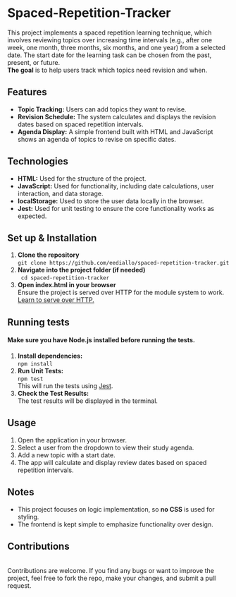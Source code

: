 # Spaced-Repetition-Tracker

This project implements a spaced repetition learning technique, which involves reviewing topics over increasing time intervals (e.g., after one week, one month, three months, six months, and one year) from a selected date. The start date for the learning task can be chosen from the past, present, or future.<br>**The goal** is to help users track which topics need revision and when.

## Features
- **Topic Tracking:** Users can add topics they want to revise.
- **Revision Schedule:** The system calculates and displays the revision dates based on spaced repetition intervals.
- **Agenda Display:** A simple frontend built with HTML and JavaScript shows an agenda of topics to revise on specific dates.

## Technologies
- **HTML:** Used for the structure of the project.
- **JavaScript:** Used for functionality, including date calculations, user interaction, and data storage.
- **localStorage:** Used to store the user data locally in the browser.
- **Jest:** Used for unit testing to ensure the core functionality works as expected.

## Set up & Installation
1. **Clone the repository** <br>``` git clone https://github.com/eediallo/spaced-repetition-tracker.git ```
2. **Navigate into the project folder (if needed)** <br>``` cd spaced-repetition-tracker``` 
3. **Open index.html in your browser** <br>Ensure the project is served over HTTP for the module system to work. [Learn to serve over HTTP.](https://www.npmjs.com/package/http-server)

## Running tests
#### Make sure you have Node.js installed before running the tests.
1. **Install dependencies:** <br>``` npm install ```
2. **Run Unit Tests:** <br>``` npm test ```<br>This will run the tests using [Jest](https://jestjs.io).
3. **Check the Test Results:** <br>The test results will be displayed in the terminal.

## Usage
1. Open the application in your browser.
2. Select a user from the dropdown to view their study agenda.
3. Add a new topic with a start date.
4. The app will calculate and display review dates based on spaced repetition intervals.

## Notes
- This project focuses on logic implementation, so **no CSS** is used for styling.
- The frontend is kept simple to emphasize functionality over design.

## Contributions 
<br>Contributions are welcome. If you find any bugs or want to improve the project, feel free to fork the repo, make your changes, and submit a pull request.
